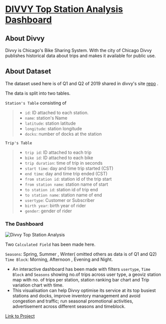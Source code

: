 # [DIVVY Top Station Analysis Dashboard](https://public.tableau.com/profile/sankalp4#!/vizhome/1_8_filters_16195161821810/TopStationsActivityDashboard)

## About Divvy

Divvy is Chicago's Bike Sharing System. With the city of Chicago Divvy publishes historical data about trips and makes it available for public use.

## About Dataset

The dataset used here is of Q1 and Q2 of 2019 shared in divvy's site [repo](https://www.divvybikes.com/system-data) .

The data is split into two tables.


```Station's Table``` consisting of

>* ```id```: ID attached to each station.
>* ```name```: station's Name
>* ```latitude```: station latitude
>* ```longitude```: station longitude
>* ```docks```: number of docks at the station


```Trip's Table```
>* ```trip id```: ID attached to each trip
>* ```bike id```: ID attached to each bike
>* ```trip duration```: time of trip in seconds
>* ```start time```: day and time trip started (CST)
>* ```end time```: day and time trip ended (CST)
>* ```from station id```: station id of the trip start
>* ```from station name```: station name of start
>* ```to station id```: station id of trip end
>* ```to station name```: station name of end
>* ```usertype```: Customer or Subscriber
>* ```birth year```: birth year of rider
>* ```gender```: gender of rider

### The Dashboard

![Divvy Top Station Analysis](https://user-images.githubusercontent.com/75038775/116786338-b491ea80-aabb-11eb-8449-4994a34f2dd4.jpg)



Two ```Calculated Field``` has been made here.

```Seasons```: Spring, Summer , Winter( omitted others as data is of Q1 and Q2)
```Time Block```: Morning, Afternoon , Evening and Night.

* An interactive dashboard has been made with filters ```usertype```, ```Time Block``` and ```Seasons``` showing no.of trips across user type, a geoviz station map with no. of trips per station, station ranking bar chart and Trip variation chart with time.
* This visualisation can help Divvy optimise its service at its top busiest stations and docks, improve inventory management and avoid congestion and traffic; run seasonal promotional activities, advertisement across different seasons and timeblock.



[Link to Project](https://public.tableau.com/profile/sankalp4#!/vizhome/1_8_filters_16195161821810/TopStationsActivityDashboard)
